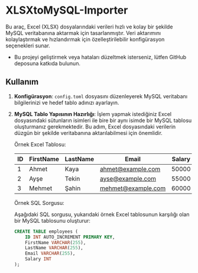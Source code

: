 # XLSXtoMySQL-Importer

Bu araç, Excel (XLSX) dosyalarındaki verileri hızlı ve kolay bir şekilde MySQL veritabanına aktarmak için tasarlanmıştır. Veri aktarımını kolaylaştırmak ve hızlandırmak için özelleştirilebilir konfigürasyon seçenekleri sunar.
- Bu projeyi geliştirmek veya hataları düzeltmek isterseniz, lütfen GitHub deposuna katkıda bulunun.
## Kullanım

1. **Konfigürasyon**: `config.toml` dosyasını düzenleyerek MySQL veritabanı bilgilerinizi ve hedef tablo adınızı ayarlayın.
2. **MySQL Tablo Yapısının Hazırlığı**: İşlem yapmak istediğiniz Excel dosyasındaki sütunların isimleri ile bire bir aynı isimde bir MySQL tablosu oluşturmanız gerekmektedir. Bu adım, Excel dosyasındaki verilerin düzgün bir şekilde veritabanına aktarılabilmesi için önemlidir.

   Örnek Excel Tablosu:

   | ID  | FirstName | LastName | Email             | Salary |
   | --- | --------- | -------- | ----------------- | ------ |
   | 1   | Ahmet     | Kaya     | ahmet@example.com | 50000  |
   | 2   | Ayşe      | Tekin    | ayse@example.com  | 55000  |
   | 3   | Mehmet    | Şahin    | mehmet@example.com| 60000  |

   Örnek SQL Sorgusu:

   Aşağıdaki SQL sorgusu, yukarıdaki örnek Excel tablosunun karşılığı olan bir MySQL tablosunu oluşturur:

   ```sql
   CREATE TABLE employees (
       ID INT AUTO_INCREMENT PRIMARY KEY,
       FirstName VARCHAR(255),
       LastName VARCHAR(255),
       Email VARCHAR(255),
       Salary INT
   );


